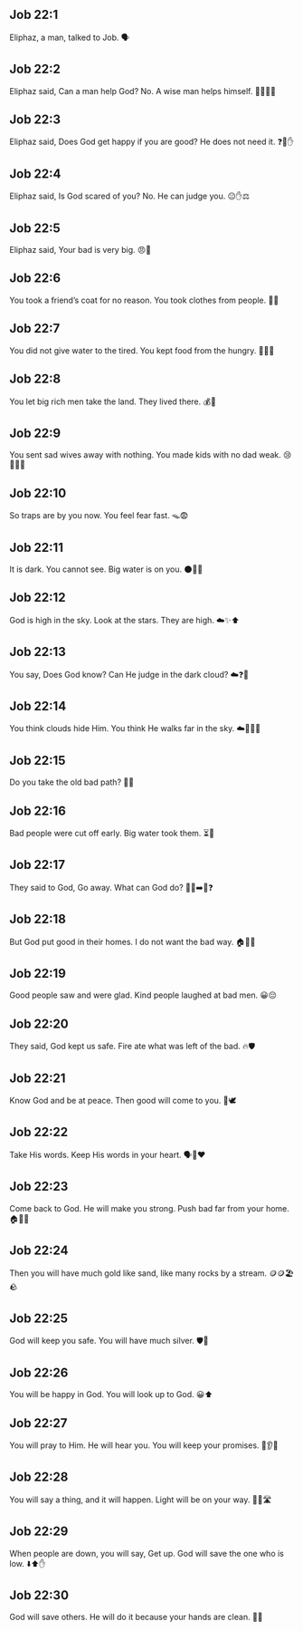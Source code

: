 ## Job 22:1
Eliphaz, a man, talked to Job. 🗣️
## Job 22:2
Eliphaz said, Can a man help God? No. A wise man helps himself. 🤔🙅‍♂️🧠
## Job 22:3
Eliphaz said, Does God get happy if you are good? He does not need it. ❓🙂✋
## Job 22:4
Eliphaz said, Is God scared of you? No. He can judge you. 😐✋⚖️
## Job 22:5
Eliphaz said, Your bad is very big. 😠🚫
## Job 22:6
You took a friend’s coat for no reason. You took clothes from people. 🧥🚫
## Job 22:7
You did not give water to the tired. You kept food from the hungry. 🚱🍞❌
## Job 22:8
You let big rich men take the land. They lived there. 💰🌾
## Job 22:9
You sent sad wives away with nothing. You made kids with no dad weak. 😢🚶‍♀️👦
## Job 22:10
So traps are by you now. You feel fear fast. 🪤😨
## Job 22:11
It is dark. You cannot see. Big water is on you. 🌑🙈🌊
## Job 22:12
God is high in the sky. Look at the stars. They are high. ☁️✨⬆️
## Job 22:13
You say, Does God know? Can He judge in the dark cloud? ☁️❓👀
## Job 22:14
You think clouds hide Him. You think He walks far in the sky. ☁️🚶‍♂️🌌
## Job 22:15
Do you take the old bad path? 👣❌
## Job 22:16
Bad people were cut off early. Big water took them. ⏳🌊
## Job 22:17
They said to God, Go away. What can God do? 🙅‍♂️➡️🙏❓
## Job 22:18
But God put good in their homes. I do not want the bad way. 🏠🎁🚫
## Job 22:19
Good people saw and were glad. Kind people laughed at bad men. 😀😔
## Job 22:20
They said, God kept us safe. Fire ate what was left of the bad. 🔥🛡️
## Job 22:21
Know God and be at peace. Then good will come to you. 🤝🕊️
## Job 22:22
Take His words. Keep His words in your heart. 🗣️📖❤️
## Job 22:23
Come back to God. He will make you strong. Push bad far from your home. 🏠💪🚫
## Job 22:24
Then you will have much gold like sand, like many rocks by a stream. 🪙🪙🏖️🪨
## Job 22:25
God will keep you safe. You will have much silver. 🛡️🥈
## Job 22:26
You will be happy in God. You will look up to God. 😀⬆️
## Job 22:27
You will pray to Him. He will hear you. You will keep your promises. 🙏👂🤝
## Job 22:28
You will say a thing, and it will happen. Light will be on your way. 💬✨🛣️
## Job 22:29
When people are down, you will say, Get up. God will save the one who is low. ⬇️⬆️✋
## Job 22:30
God will save others. He will do it because your hands are clean. 🫶🧼
